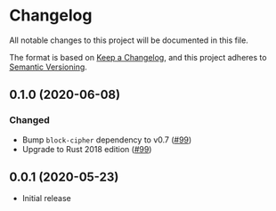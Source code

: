 # Changelog

All notable changes to this project will be documented in this file.

The format is based on [Keep a Changelog](https://keepachangelog.com/en/1.0.0/),
and this project adheres to [Semantic Versioning](https://semver.org/spec/v2.0.0.html).

## 0.1.0 (2020-06-08)
### Changed
- Bump `block-cipher` dependency to v0.7 ([#99])
- Upgrade to Rust 2018 edition ([#99])

[#99]: https://github.com/RustCrypto/block-ciphers/pull/99

## 0.0.1 (2020-05-23)
- Initial release
